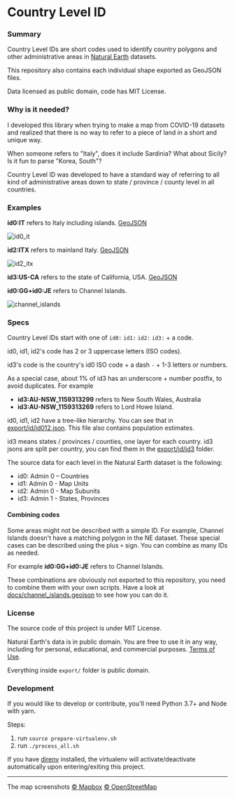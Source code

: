 # Country Level ID
### Summary

Country Level IDs are short codes used to identify country polygons and other administrative areas in [Natural Earth](https://www.naturalearthdata.com/) datasets.

This repository also contains each individual shape exported as GeoJSON files.

Data licensed as public domain, code has MIT License.



### Why is it needed?

I developed this library when trying to make a map from COVID-19 datasets and realized that there is no way to refer to a piece of land in a short and unique way. 

When someone refers to "Italy", does it include Sardinia? What about Sicily? Is it fun to parse "Korea, South"?

Country Level ID was developed to have a standard way of referring to all kind of administrative areas down to state / province / county level in all countries.



### Examples

**id0:IT** refers to Italy including islands. [GeoJSON](export/geojson/id0/it.geojson)

![id0_it](docs/id0_it.png)

**id2:ITX** refers to mainland Italy. [GeoJSON](export/geojson/id2/itx.geojson)

![id2_itx](docs/id2_itx.png)

**id3:US-CA** refers to the state of California, USA. [GeoJSON](export/geojson/id3/us/ca.geojson)





**id0:GG+id0:JE** refers to Channel Islands.

![channel_islands](docs/channel_islands.png)



### Specs

Country Level IDs start with one of `id0:` `id1:` `id2:` `id3:` + a code.

id0, id1, id2's code has 2 or 3 uppercase letters (ISO codes).

id3's code is the country's id0 ISO code + a dash `-`  + 1-3 letters or numbers.

As a special case, about 1% of id3 has an underscore + number postfix, to avoid duplicates. For example 

- **id3:AU-NSW_1159313299** refers to New South Wales, Australia
- **id3:AU-NSW_1159313269** refers to Lord Howe Island.

id0, id1, id2 have a tree-like hierarchy. You can see that in [export/id/id012.json](export/id/id012.json). This file also contains population estimates.

id3 means states / provinces / counties, one layer for each country. id3 jsons are split per country, you can find them in the [export/id/id3](export/id/id3) folder.

The source data for each level in the Natural Earth dataset is the following:

- id0: Admin 0 – Countries
- id1: Admin 0 - Map Units
- id2: Admin 0 - Map Subunits
- id3: Admin 1 - States, Provinces



#### Combining codes

Some areas might not be described with a simple ID. For example, Channel Islands doesn't have a matching polygon in the NE dataset. These special cases can be described using the plus `+` sign. You can combine as many IDs as needed.

For example **id0:GG+id0:JE** refers to Channel Islands.

These combinations are obviously not exported to this repository, you need to combine them with your own scripts. Have a look at [docs/channel_islands.geojson](docs/channel_islands.geojson) to see how you can do it.



### License

The source code of this project is under MIT License.

Natural Earth's data is in public domain. You are free to use it in any way, including for personal, educational, and commercial purposes. [Terms of Use](https://www.naturalearthdata.com/about/terms-of-use/).

Everything inside `export/` folder is public domain. 



### Development

If you would like to develop or contribute, you'll need Python 3.7+ and Node with yarn.

Steps:

1. run `source prepare-virtualenv.sh`
2. run `./process_all.sh`

If you have [direnv](https://direnv.net/) installed, the virtualenv will activate/deactivate automatically upon entering/exiting this project.



---

The map screenshots [© Mapbox](https://www.mapbox.com/about/maps/) [© OpenStreetMap](http://www.openstreetmap.org/copyright)

